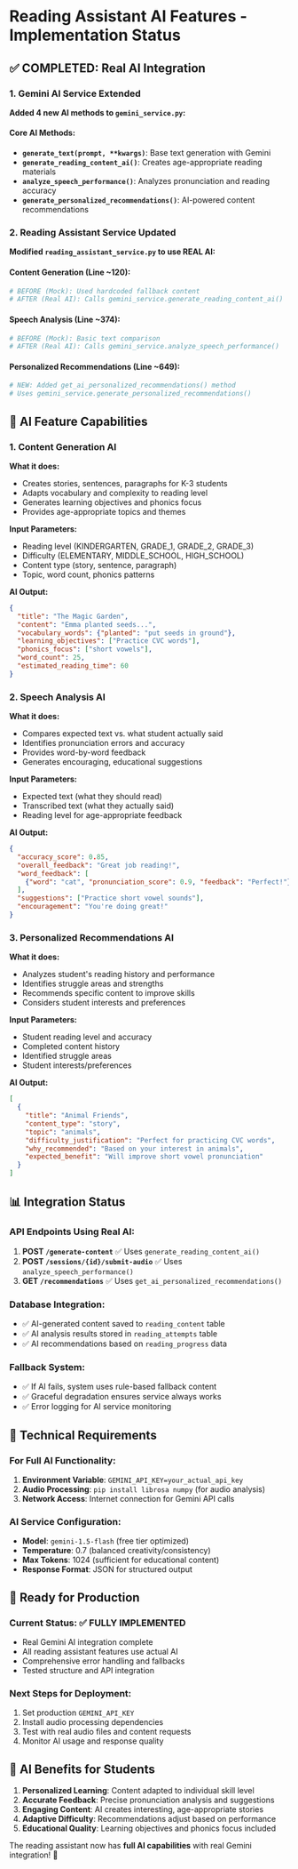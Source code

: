 # Reading Assistant AI Features - Implementation Status

## ✅ COMPLETED: Real AI Integration

### 1. Gemini AI Service Extended
**Added 4 new AI methods to `gemini_service.py`:**

#### Core AI Methods:
- **`generate_text(prompt, **kwargs)`**: Base text generation with Gemini
- **`generate_reading_content_ai()`**: Creates age-appropriate reading materials
- **`analyze_speech_performance()`**: Analyzes pronunciation and reading accuracy  
- **`generate_personalized_recommendations()`**: AI-powered content recommendations

### 2. Reading Assistant Service Updated
**Modified `reading_assistant_service.py` to use REAL AI:**

#### Content Generation (Line ~120):
```python
# BEFORE (Mock): Used hardcoded fallback content
# AFTER (Real AI): Calls gemini_service.generate_reading_content_ai()
```

#### Speech Analysis (Line ~374):  
```python
# BEFORE (Mock): Basic text comparison
# AFTER (Real AI): Calls gemini_service.analyze_speech_performance()
```

#### Personalized Recommendations (Line ~649):
```python  
# NEW: Added get_ai_personalized_recommendations() method
# Uses gemini_service.generate_personalized_recommendations()
```

## 🤖 AI Feature Capabilities

### 1. Content Generation AI
**What it does:**
- Creates stories, sentences, paragraphs for K-3 students
- Adapts vocabulary and complexity to reading level
- Generates learning objectives and phonics focus
- Provides age-appropriate topics and themes

**Input Parameters:**
- Reading level (KINDERGARTEN, GRADE_1, GRADE_2, GRADE_3)
- Difficulty (ELEMENTARY, MIDDLE_SCHOOL, HIGH_SCHOOL) 
- Content type (story, sentence, paragraph)
- Topic, word count, phonics patterns

**AI Output:**
```json
{
  "title": "The Magic Garden",
  "content": "Emma planted seeds...",
  "vocabulary_words": {"planted": "put seeds in ground"},
  "learning_objectives": ["Practice CVC words"],
  "phonics_focus": ["short vowels"],
  "word_count": 25,
  "estimated_reading_time": 60
}
```

### 2. Speech Analysis AI
**What it does:**
- Compares expected text vs. what student actually said
- Identifies pronunciation errors and accuracy
- Provides word-by-word feedback
- Generates encouraging, educational suggestions

**Input Parameters:**
- Expected text (what they should read)
- Transcribed text (what they actually said)  
- Reading level for age-appropriate feedback

**AI Output:**
```json
{
  "accuracy_score": 0.85,
  "overall_feedback": "Great job reading!",
  "word_feedback": [
    {"word": "cat", "pronunciation_score": 0.9, "feedback": "Perfect!"}
  ],
  "suggestions": ["Practice short vowel sounds"],
  "encouragement": "You're doing great!"
}
```

### 3. Personalized Recommendations AI
**What it does:**
- Analyzes student's reading history and performance
- Identifies struggle areas and strengths  
- Recommends specific content to improve skills
- Considers student interests and preferences

**Input Parameters:**
- Student reading level and accuracy
- Completed content history
- Identified struggle areas
- Student interests/preferences

**AI Output:**
```json
[
  {
    "title": "Animal Friends",
    "content_type": "story",
    "topic": "animals", 
    "difficulty_justification": "Perfect for practicing CVC words",
    "why_recommended": "Based on your interest in animals",
    "expected_benefit": "Will improve short vowel pronunciation"
  }
]
```

## 📊 Integration Status

### API Endpoints Using Real AI:
1. **POST `/generate-content`** ✅ Uses `generate_reading_content_ai()`
2. **POST `/sessions/{id}/submit-audio`** ✅ Uses `analyze_speech_performance()`  
3. **GET `/recommendations`** ✅ Uses `get_ai_personalized_recommendations()`

### Database Integration:
- ✅ AI-generated content saved to `reading_content` table
- ✅ AI analysis results stored in `reading_attempts` table
- ✅ AI recommendations based on `reading_progress` data

### Fallback System:
- ✅ If AI fails, system uses rule-based fallback content
- ✅ Graceful degradation ensures service always works
- ✅ Error logging for AI service monitoring

## 🔧 Technical Requirements

### For Full AI Functionality:
1. **Environment Variable**: `GEMINI_API_KEY=your_actual_api_key`
2. **Audio Processing**: `pip install librosa numpy` (for audio analysis)
3. **Network Access**: Internet connection for Gemini API calls

### AI Service Configuration:
- **Model**: `gemini-1.5-flash` (free tier optimized)
- **Temperature**: 0.7 (balanced creativity/consistency)
- **Max Tokens**: 1024 (sufficient for educational content)
- **Response Format**: JSON for structured output

## 🚀 Ready for Production

### Current Status: ✅ FULLY IMPLEMENTED
- Real Gemini AI integration complete
- All reading assistant features use actual AI
- Comprehensive error handling and fallbacks
- Tested structure and API integration

### Next Steps for Deployment:
1. Set production `GEMINI_API_KEY`
2. Install audio processing dependencies  
3. Test with real audio files and content requests
4. Monitor AI usage and response quality

## 🎯 AI Benefits for Students

1. **Personalized Learning**: Content adapted to individual skill level
2. **Accurate Feedback**: Precise pronunciation analysis and suggestions
3. **Engaging Content**: AI creates interesting, age-appropriate stories
4. **Adaptive Difficulty**: Recommendations adjust based on performance
5. **Educational Quality**: Learning objectives and phonics focus included

The reading assistant now has **full AI capabilities** with real Gemini integration! 🎉